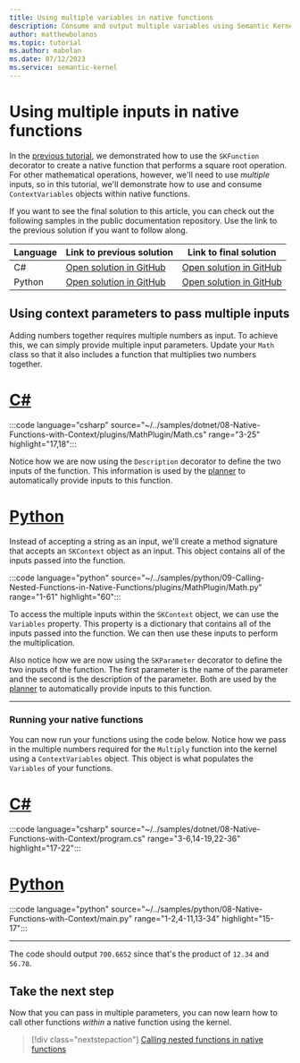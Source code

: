 ```yaml
---
title: Using multiple variables in native functions
description: Consume and output multiple variables using Semantic Kernel context.
author: matthewbolanos
ms.topic: tutorial
ms.author: mabolan
ms.date: 07/12/2023
ms.service: semantic-kernel
---
```


# Using multiple inputs in native functions



In the [previous tutorial](./using-the-SKFunction-decorator.md), we demonstrated how to use the `SKFunction` decorator to create a native function that performs a square root operation. For other mathematical operations, however, we'll need to use _multiple_ inputs, so in this tutorial, we'll demonstrate how to use and consume `ContextVariables` objects within native functions.

If you want to see the final solution to this article, you can check out the following samples in the public documentation repository. Use the link to the previous solution if you want to follow along.

| Language  | Link to previous solution | Link to final solution |
| --- | --- | --- |
| C# | [Open solution in GitHub](https://github.com/MicrosoftDocs/semantic-kernel-docs/tree/main/samples/dotnet/07-Simple-Native-Functions) | [Open solution in GitHub](https://github.com/MicrosoftDocs/semantic-kernel-docs/tree/main/samples/dotnet/08-Native-Functions-with-Context) |
| Python | [Open solution in GitHub](https://github.com/MicrosoftDocs/semantic-kernel-docs/tree/main/samples/python/07-Simple-Native-Functions) | [Open solution in GitHub](https://github.com/MicrosoftDocs/semantic-kernel-docs/tree/main/samples/python/08-Native-Functions-with-Context) |


## Using context parameters to pass multiple inputs
Adding numbers together requires multiple numbers as input. To achieve this, we can simply provide multiple input parameters. Update your `Math` class so that it also includes a function that multiplies two numbers together. 

# [C#](#tab/Csharp)

:::code language="csharp" source="~/../samples/dotnet/08-Native-Functions-with-Context/plugins/MathPlugin/Math.cs" range="3-25" highlight="17,18":::

Notice how we are now using the `Description` decorator to define the two inputs of the function. This information is used by the [planner](../../planners/index.md) to automatically provide inputs to this function.

# [Python](#tab/python)
Instead of accepting a string as an input, we'll create a method signature that accepts an `SKContext` object as an input. This object contains all of the inputs passed into the function.

:::code language="python" source="~/../samples/python/09-Calling-Nested-Functions-in-Native-Functions/plugins/MathPlugin/Math.py" range="1-61" highlight="60":::

To access the multiple inputs within the `SKContext` object, we can use the `Variables` property. This property is a dictionary that contains all of the inputs passed into the function. We can then use these inputs to perform the multiplication. 

Also notice how we are now using the `SKParameter` decorator to define the two inputs of the function. The first parameter is the name of the parameter and the second is the description of the parameter. Both are used by the [planner](../../planners/index.md) to automatically provide inputs to this function.


---



### Running your native functions
You can now run your functions using the code below. Notice how we pass in the multiple numbers required for the `Multiply` function into the kernel using a `ContextVariables` object. This object is what populates the `Variables` of your functions.

# [C#](#tab/Csharp)

:::code language="csharp" source="~/../samples/dotnet/08-Native-Functions-with-Context/program.cs" range="3-6,14-19,22-36" highlight="17-22":::

# [Python](#tab/python)

:::code language="python" source="~/../samples/python/08-Native-Functions-with-Context/main.py" range="1-2,4-11,13-34" highlight="15-17":::

---

The code should output `700.6652` since that's the product of `12.34` and `56.78`.

## Take the next step
Now that you can pass in multiple parameters, you can now learn how to call other functions _within_ a native function using the kernel.

> [!div class="nextstepaction"]
> [Calling nested functions in native functions](./calling-nested-functions.md)
